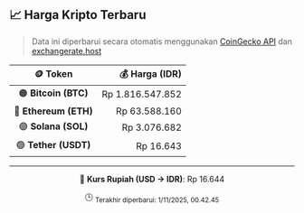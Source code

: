 

<!-- HARGA_KRIPTO -->
## 📈 Harga Kripto Terbaru

> Data ini diperbarui secara otomatis menggunakan [CoinGecko API](https://www.coingecko.com/) dan [exchangerate.host](https://exchangerate.host/)

<div align="center">

| 🪙 Token | 💰 Harga (IDR) |
|:------:|---------------:|
| 🟠 **Bitcoin (BTC)**   | Rp 1.816.547.852 |
| 🔵 **Ethereum (ETH)**  | Rp 63.588.160 |
| 🟣 **Solana (SOL)**    | Rp 3.076.682 |
| 🟢 **Tether (USDT)**   | Rp 16.643 |

---

💱 **Kurs Rupiah (USD → IDR)**: Rp 16.644

🕒 <sub>Terakhir diperbarui: 1/11/2025, 00.42.45</sub>

</div>
<!-- /HARGA_KRIPTO -->